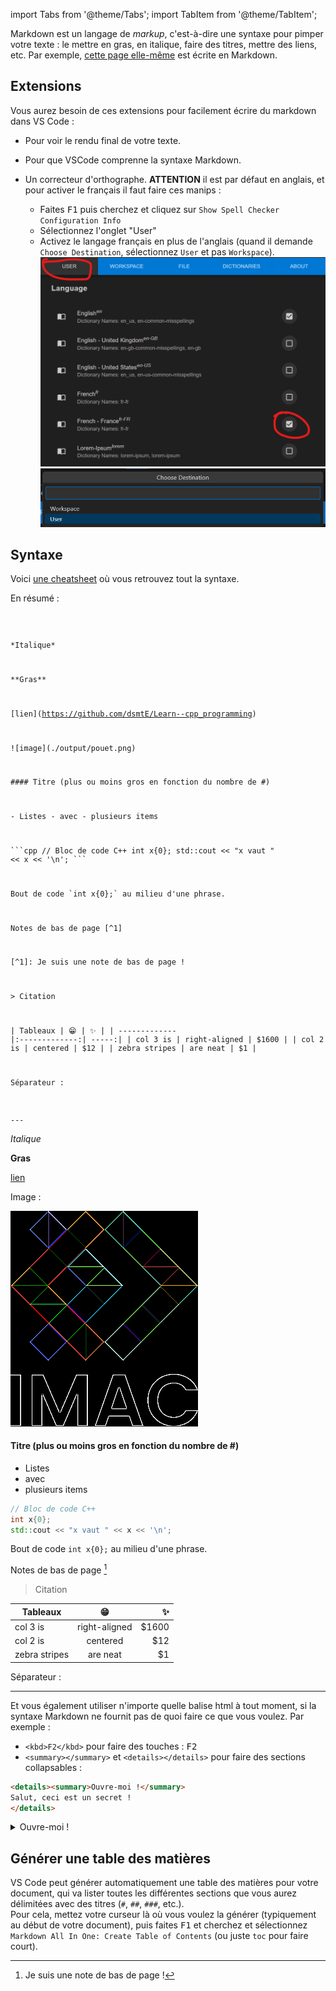 import Tabs from '@theme/Tabs';
import TabItem from '@theme/TabItem';

Markdown est un langage de *markup*, c'est-à-dire une syntaxe pour pimper votre texte : le mettre en gras, en italique, faire des titres, mettre des liens, etc. Par exemple, [cette page elle-même](https://github.com/dsmtE/Learn--cpp_programming/blob/main/content/Annexes/Markdown.md) est écrite en Markdown.

## Extensions

Vous aurez besoin de ces extensions pour facilement écrire du markdown dans VS Code :

- <VSCodeExtension id="shd101wyy.markdown-preview-enhanced"/> Pour voir le rendu final de votre texte.
- <VSCodeExtension id="yzhang.markdown-all-in-one"/> Pour que VSCode comprenne la syntaxe Markdown.
- <VSCodeExtension id="streetsidesoftware.code-spell-checker-french"/> Un correcteur d'orthographe. <b>ATTENTION</b> il est par défaut en anglais, et pour activer le français il faut faire ces manips :

  - Faites <kbd>F1</kbd> puis cherchez et cliquez sur `Show Spell Checker Configuration Info`
  - Sélectionnez l'onglet "User"
  - Activez le langage français en plus de l'anglais (quand il demande `Choose Destination`, sélectionnez `User` et pas `Workspace`).
![](Markdown_imgs/french_spell_checker.png)
![](Markdown_imgs/french_spell_checker_2.png)

## Syntaxe

Voici [une cheatsheet](https://github.com/adam-p/markdown-here/wiki/Markdown-Cheatsheet) où vous retrouvez tout la syntaxe.

En résumé :

<Tabs>
<TabItem value="syntaxe" label="Syntaxe" default>
<code>

\*Italique\*

\*\*Gras\*\*

\[lien](https://github.com/dsmtE/Learn--cpp_programming)

\!\[image](./output/pouet.png)

\#### Titre (plus ou moins gros en fonction du nombre de #)

\- Listes
\- avec
\- plusieurs items

\`\`\`cpp
// Bloc de code C++
int x{0};
std::cout << "x vaut " << x << '\n';
\`\`\`

Bout de code \`int x{0};\` au milieu d'une phrase.

Notes de bas de page \[^1]

\[^1]: Je suis une note de bas de page !

\> Citation

\| Tableaux      | :grin:        | :sparkles:  |
\| ------------- |:-------------:| -----:|
\| col 3 is      | right-aligned | $1600 |
\| col 2 is      | centered      |   $12 |
\| zebra stripes | are neat      |    $1 |

Séparateur :

\---
</code>
</TabItem>

<TabItem value="résultat" label="Résultat" default>

*Italique*

**Gras**

[lien](https://github.com/dsmtE/Learn--cpp_programming)

Image :

![image](./output/pouet.png)

#### Titre (plus ou moins gros en fonction du nombre de #)

- Listes
- avec
- plusieurs items

```cpp
// Bloc de code C++
int x{0};
std::cout << "x vaut " << x << '\n';
```

Bout de code `int x{0};` au milieu d'une phrase.

Notes de bas de page [^1]

[^1]: Je suis une note de bas de page !

> Citation

| Tableaux      | 😁        | ✨  |
| ------------- |:-------------:| -----:|
| col 3 is      | right-aligned | $1600 |
| col 2 is      | centered      |   $12 |
| zebra stripes | are neat      |    $1 |

Séparateur :

---

</TabItem>
</Tabs>

Et vous également utiliser n'importe quelle balise html à tout moment, si la syntaxe Markdown ne fournit pas de quoi faire ce que vous voulez. Par exemple :
- `<kbd>F2</kbd>` pour faire des touches : <kbd>F2</kbd>
- `<summary></summary>` et `<details></details>` pour faire des sections collapsables :
```html
<details><summary>Ouvre-moi !</summary>
Salut, ceci est un secret !
</details>
```
<details><summary>Ouvre-moi !</summary>
Salut, ceci est un secret !
</details>

## Générer une table des matières

VS Code peut générer automatiquement une table des matières pour votre document, qui va lister toutes les différentes sections que vous aurez délimitées avec des titres (`#`, `##`, `###`, etc.).<br/>
Pour cela, mettez votre curseur là où vous voulez la générer (typiquement au début de votre document), puis faites <kbd>F1</kbd> et cherchez et sélectionnez `Markdown All In One: Create Table of Contents` (ou juste `toc` pour faire court).